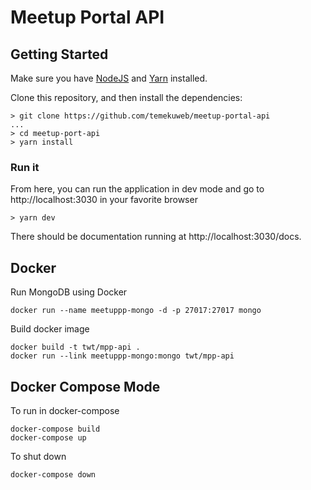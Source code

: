 # Meetup Portal API

## Getting Started

Make sure you have [NodeJS](https://nodejs.org/en/) and [Yarn](https://yarnpkg.com/en/) installed.

Clone this repository, and then install the dependencies:

```
> git clone https://github.com/temekuweb/meetup-portal-api
...
> cd meetup-port-api
> yarn install
```

### Run it

From here, you can run the application in dev mode and go to http://localhost:3030
in your favorite browser
```
> yarn dev
```

There should be documentation running at http://localhost:3030/docs.

## Docker

Run MongoDB using Docker
```
docker run --name meetuppp-mongo -d -p 27017:27017 mongo
```


Build docker image

```
docker build -t twt/mpp-api .
docker run --link meetuppp-mongo:mongo twt/mpp-api
```

## Docker Compose Mode

To run in docker-compose

```
docker-compose build
docker-compose up
```

To shut down

```
docker-compose down
```